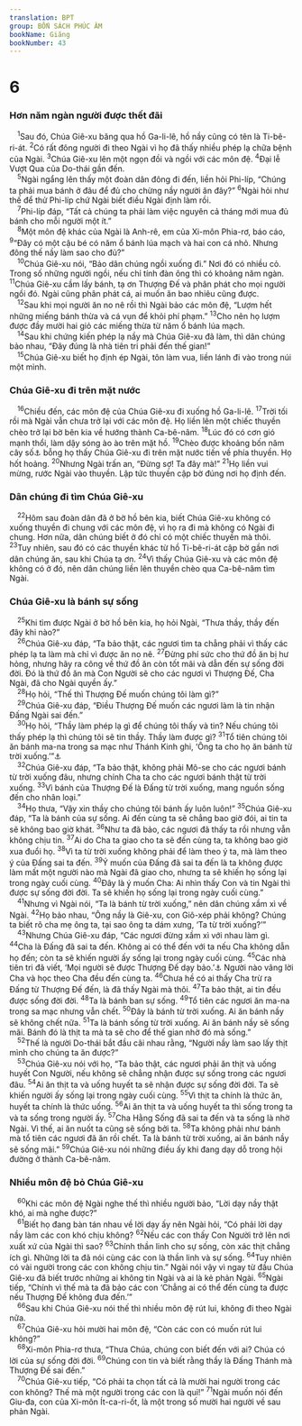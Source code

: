 ```yaml
---
translation: BPT
group: BỐN SÁCH PHÚC ÂM
bookName: Giăng 
bookNumber: 43
---
```


<div class="title"><h1>6</h1><h3>Hơn năm ngàn người được thết đãi</h3></div>
<span class="verse gi_6_1"> <sup>1</sup>Sau đó, Chúa Giê-xu băng qua hồ Ga-li-lê, hồ nầy cũng có tên là Ti-bê-ri-át.</span>
<span class="verse gi_6_2"><sup>2</sup>Có rất đông người đi theo Ngài vì họ đã thấy nhiều phép lạ chữa bệnh của Ngài.</span>
<span class="verse gi_6_3"><sup>3</sup>Chúa Giê-xu lên một ngọn đồi và ngồi với các môn đệ.</span>
<span class="verse gi_6_4"><sup>4</sup>Đại lễ Vượt Qua của Do-thái gần đến.<br/></span>
<span class="verse gi_6_5"> <sup>5</sup>Ngài ngẩng lên thấy một đoàn dân đông đi đến, liền hỏi Phi-líp, “Chúng ta phải mua bánh ở đâu để đủ cho chừng nầy người ăn đây?”</span>
<span class="verse gi_6_6"><sup>6</sup>Ngài hỏi như thế để thử Phi-líp chứ Ngài biết điều Ngài định làm rồi.<br/></span>
<span class="verse gi_6_7"> <sup>7</sup>Phi-líp đáp, “Tất cả chúng ta phải làm việc nguyên cả tháng mới mua đủ bánh cho mỗi người một ít.”<br/></span>
<span class="verse gi_6_8"> <sup>8</sup>Một môn đệ khác của Ngài là Anh-rê, em của Xi-môn Phia-rơ, báo cáo,</span>
<span class="verse gi_6_9"><sup>9</sup>“Đây có một cậu bé có năm ổ bánh lúa mạch và hai con cá nhỏ. Nhưng đông thế nầy làm sao cho đủ?”<br/></span>
<span class="verse gi_6_10"> <sup>10</sup>Chúa Giê-xu nói, “Bảo dân chúng ngồi xuống đi.” Nơi đó có nhiều cỏ. Trong số những người ngồi, nếu chỉ tính đàn ông thì có khoảng năm ngàn.</span>
<span class="verse gi_6_11"><sup>11</sup>Chúa Giê-xu cầm lấy bánh, tạ ơn Thượng Đế và phân phát cho mọi người ngồi đó. Ngài cũng phân phát cá, ai muốn ăn bao nhiêu cũng được.<br/></span>
<span class="verse gi_6_12"> <sup>12</sup>Sau khi mọi người ăn no nê rồi thì Ngài bảo các môn đệ, “Lượm hết những miếng bánh thừa và cá vụn để khỏi phí phạm.”</span>
<span class="verse gi_6_13"><sup>13</sup>Cho nên họ lượm được đầy mười hai giỏ các miếng thừa từ năm ổ bánh lúa mạch.<br/></span>
<span class="verse gi_6_14"> <sup>14</sup>Sau khi chứng kiến phép lạ nầy mà Chúa Giê-xu đã làm, thì dân chúng bảo nhau, “Đây đúng là nhà tiên tri phải đến thế gian!”<br/></span>
<span class="verse gi_6_15"> <sup>15</sup>Chúa Giê-xu biết họ định ép Ngài, tôn làm vua, liền lánh đi vào trong núi một mình.<br/></span>
<div class="title"><h3>Chúa Giê-xu đi trên mặt nước</h3></div>
<span class="verse gi_6_16"> <sup>16</sup>Chiều đến, các môn đệ của Chúa Giê-xu đi xuống hồ Ga-li-lê.</span>
<span class="verse gi_6_17"><sup>17</sup>Trời tối rồi mà Ngài vẫn chưa trở lại với các môn đệ. Họ liền lên một chiếc thuyền chèo trở lại bờ bên kia về hướng thành Ca-bê-nâm.</span>
<span class="verse gi_6_18"><sup>18</sup>Lúc đó có cơn gió mạnh thổi, làm dậy sóng ào ào trên mặt hồ.</span>
<span class="verse gi_6_19"><sup>19</sup>Chèo được khoảng bốn năm cây số<a data-toggle="tooltip" data-placement="bottom" title="Nguyên văn, “25 hay 30 ếch-ta-đia.”">⚓</a> bỗng họ thấy Chúa Giê-xu đi trên mặt nước tiến về phía thuyền. Họ hốt hoảng.</span>
<span class="verse gi_6_20"><sup>20</sup>Nhưng Ngài trấn an, “Đừng sợ! Ta đây mà!”</span>
<span class="verse gi_6_21"><sup>21</sup>Họ liền vui mừng, rước Ngài vào thuyền. Lập tức thuyền cập bờ đúng nơi họ định đến.<br/></span>
<div class="title"><h3>Dân chúng đi tìm Chúa Giê-xu</h3></div>
<span class="verse gi_6_22"> <sup>22</sup>Hôm sau đoàn dân đã ở bờ hồ bên kia, biết Chúa Giê-xu không có xuống thuyền đi chung với các môn đệ, vì họ ra đi mà không có Ngài đi chung. Hơn nữa, dân chúng biết ở đó chỉ có một chiếc thuyền mà thôi.</span>
<span class="verse gi_6_23"><sup>23</sup>Tuy nhiên, sau đó có các thuyền khác từ hồ Ti-bê-ri-át cập bờ gần nơi dân chúng ăn, sau khi Chúa tạ ơn.</span>
<span class="verse gi_6_24"><sup>24</sup>Vì thấy Chúa Giê-xu và các môn đệ không có ở đó, nên dân chúng liền lên thuyền chèo qua Ca-bê-nâm tìm Ngài.<br/></span>
<div class="title"><h3>Chúa Giê-xu là bánh sự sống</h3></div>
<span class="verse gi_6_25"> <sup>25</sup>Khi tìm được Ngài ở bờ hồ bên kia, họ hỏi Ngài, “Thưa thầy, thầy đến đây khi nào?”<br/></span>
<span class="verse gi_6_26"> <sup>26</sup>Chúa Giê-xu đáp, “Ta bảo thật, các ngươi tìm ta chẳng phải vì thấy các phép lạ ta làm mà chỉ vì được ăn no nê.</span>
<span class="verse gi_6_27"><sup>27</sup>Đừng phí sức cho thứ đồ ăn bị hư hỏng, nhưng hãy ra công về thứ đồ ăn còn tốt mãi và dẫn đến sự sống đời đời. Đó là thứ đồ ăn mà Con Người sẽ cho các ngươi vì Thượng Đế, Cha Ngài, đã cho Ngài quyền ấy.”<br/></span>
<span class="verse gi_6_28"> <sup>28</sup>Họ hỏi, “Thế thì Thượng Đế muốn chúng tôi làm gì?”<br/></span>
<span class="verse gi_6_29"> <sup>29</sup>Chúa Giê-xu đáp, “Điều Thượng Đế muốn các ngươi làm là tin nhận Đấng Ngài sai đến.”<br/></span>
<span class="verse gi_6_30"> <sup>30</sup>Họ hỏi, “Thầy làm phép lạ gì để chúng tôi thấy và tin? Nếu chúng tôi thấy phép lạ thì chúng tôi sẽ tin thầy. Thầy làm được gì?</span>
<span class="verse gi_6_31"><sup>31</sup>Tổ tiên chúng tôi ăn bánh ma-na trong sa mạc như Thánh Kinh ghi, ‘Ông ta cho họ ăn bánh từ trời xuống.’”<a data-toggle="tooltip" data-placement="bottom" title="Thi 78:24.">⚓</a><br/></span>
<span class="verse gi_6_32"> <sup>32</sup>Chúa Giê-xu đáp, “Ta bảo thật, không phải Mô-se cho các ngươi bánh từ trời xuống đâu, nhưng chính Cha ta cho các ngươi bánh thật từ trời xuống.</span>
<span class="verse gi_6_33"><sup>33</sup>Vì bánh của Thượng Đế là Đấng từ trời xuống, mang nguồn sống đến cho nhân loại.”<br/></span>
<span class="verse gi_6_34"> <sup>34</sup>Họ thưa, “Vậy xin thầy cho chúng tôi bánh ấy luôn luôn!”</span>
<span class="verse gi_6_35"><sup>35</sup>Chúa Giê-xu đáp, “Ta là bánh của sự sống. Ai đến cùng ta sẽ chẳng bao giờ đói, ai tin ta sẽ không bao giờ khát.</span>
<span class="verse gi_6_36"><sup>36</sup>Như ta đã bảo, các ngươi đã thấy ta rồi nhưng vẫn không chịu tin.</span>
<span class="verse gi_6_37"><sup>37</sup>Ai do Cha ta giao cho ta sẽ đến cùng ta, ta không bao giờ xua đuổi họ.</span>
<span class="verse gi_6_38"><sup>38</sup>Vì ta từ trời xuống không phải để làm theo ý ta, mà làm theo ý của Đấng sai ta đến.</span>
<span class="verse gi_6_39"><sup>39</sup>Ý muốn của Đấng đã sai ta đến là ta không được làm mất một người nào mà Ngài đã giao cho, nhưng ta sẽ khiến họ sống lại trong ngày cuối cùng.</span>
<span class="verse gi_6_40"><sup>40</sup>Đây là ý muốn Cha: Ai nhìn thấy Con và tin Ngài thì được sự sống đời đời. Ta sẽ khiến họ sống lại trong ngày cuối cùng.”<br/></span>
<span class="verse gi_6_41"> <sup>41</sup>Nhưng vì Ngài nói, “Ta là bánh từ trời xuống,” nên dân chúng xầm xì về Ngài.</span>
<span class="verse gi_6_42"><sup>42</sup>Họ bảo nhau, “Ông nầy là Giê-xu, con Giô-xép phải không? Chúng ta biết rõ cha mẹ ông ta, tại sao ông ta dám xưng, ‘Ta từ trời xuống?’”<br/></span>
<span class="verse gi_6_43"> <sup>43</sup>Nhưng Chúa Giê-xu đáp, “Các ngươi đừng xầm xì với nhau làm gì.</span>
<span class="verse gi_6_44"><sup>44</sup>Cha là Đấng đã sai ta đến. Không ai có thể đến với ta nếu Cha không dẫn họ đến; còn ta sẽ khiến người ấy sống lại trong ngày cuối cùng.</span>
<span class="verse gi_6_45"><sup>45</sup>Các nhà tiên tri đã viết, ‘Mọi người sẽ được Thượng Đế dạy bảo.’<a data-toggle="tooltip" data-placement="bottom" title="Ê-sai 54:13.">⚓</a> Người nào vâng lời Cha và học theo Cha đều đến cùng ta.</span>
<span class="verse gi_6_46"><sup>46</sup>Chưa hề có ai thấy Cha trừ ra Đấng từ Thượng Đế đến, là đã thấy Ngài mà thôi.</span>
<span class="verse gi_6_47"><sup>47</sup>Ta bảo thật, ai tin đều được sống đời đời.</span>
<span class="verse gi_6_48"><sup>48</sup>Ta là bánh ban sự sống.</span>
<span class="verse gi_6_49"><sup>49</sup>Tổ tiên các ngươi ăn ma-na trong sa mạc nhưng vẫn chết.</span>
<span class="verse gi_6_50"><sup>50</sup>Đây là bánh từ trời xuống. Ai ăn bánh nầy sẽ không chết nữa.</span>
<span class="verse gi_6_51"><sup>51</sup>Ta là bánh sống từ trời xuống. Ai ăn bánh nầy sẽ sống mãi. Bánh đó là thịt ta mà ta sẽ cho để thế gian nhờ đó mà sống.”<br/></span>
<span class="verse gi_6_52"> <sup>52</sup>Thế là người Do-thái bắt đầu cãi nhau rằng, “Người nầy làm sao lấy thịt mình cho chúng ta ăn được?”<br/></span>
<span class="verse gi_6_53"> <sup>53</sup>Chúa Giê-xu nói với họ, “Ta bảo thật, các ngươi phải ăn thịt và uống huyết Con Người, nếu không sẽ chẳng nhận được sự sống trong các ngươi đâu.</span>
<span class="verse gi_6_54"><sup>54</sup>Ai ăn thịt ta và uống huyết ta sẽ nhận được sự sống đời đời. Ta sẽ khiến người ấy sống lại trong ngày cuối cùng.</span>
<span class="verse gi_6_55"><sup>55</sup>Vì thịt ta chính là thức ăn, huyết ta chính là thức uống.</span>
<span class="verse gi_6_56"><sup>56</sup>Ai ăn thịt ta và uống huyết ta thì sống trong ta và ta sống trong người ấy.</span>
<span class="verse gi_6_57"><sup>57</sup>Cha Hằng Sống đã sai ta đến và ta sống là nhờ Ngài. Vì thế, ai ăn nuốt ta cũng sẽ sống bởi ta.</span>
<span class="verse gi_6_58"><sup>58</sup>Ta không phải như bánh mà tổ tiên các ngươi đã ăn rồi chết. Ta là bánh từ trời xuống, ai ăn bánh nầy sẽ sống mãi.”</span>
<span class="verse gi_6_59"><sup>59</sup>Chúa Giê-xu nói những điều ấy khi đang dạy dỗ trong hội đường ở thành Ca-bê-nâm.<br/></span>
<div class="title"><h3>Nhiều môn đệ bỏ Chúa Giê-xu</h3></div>
<span class="verse gi_6_60"> <sup>60</sup>Khi các môn đệ Ngài nghe thế thì nhiều người bảo, “Lời dạy nầy thật khó, ai mà nghe được?”<br/></span>
<span class="verse gi_6_61"> <sup>61</sup>Biết họ đang bàn tán nhau về lời dạy ấy nên Ngài hỏi, “Có phải lời dạy nầy làm các con khó chịu không?</span>
<span class="verse gi_6_62"><sup>62</sup>Nếu các con thấy Con Người trở lên nơi xuất xứ của Ngài thì sao?</span>
<span class="verse gi_6_63"><sup>63</sup>Chính thần linh cho sự sống, còn xác thịt chẳng ích gì. Những lời ta đã nói cùng các con là thần linh và sự sống.</span>
<span class="verse gi_6_64"><sup>64</sup>Tuy nhiên có vài người trong các con không chịu tin.” Ngài nói vậy vì ngay từ đầu Chúa Giê-xu đã biết trước những ai không tin Ngài và ai là kẻ phản Ngài.</span>
<span class="verse gi_6_65"><sup>65</sup>Ngài tiếp, “Chính vì thế mà ta đã bảo các con ‘Chẳng ai có thể đến cùng ta được nếu Thượng Đế không đưa đến.’”<br/></span>
<span class="verse gi_6_66"> <sup>66</sup>Sau khi Chúa Giê-xu nói thế thì nhiều môn đệ rút lui, không đi theo Ngài nữa.<br/></span>
<span class="verse gi_6_67"> <sup>67</sup>Chúa Giê-xu hỏi mười hai môn đệ, “Còn các con có muốn rút lui không?”<br/></span>
<span class="verse gi_6_68"> <sup>68</sup>Xi-môn Phia-rơ thưa, “Thưa Chúa, chúng con biết đến với ai? Chúa có lời của sự sống đời đời.</span>
<span class="verse gi_6_69"><sup>69</sup>Chúng con tin và biết rằng thầy là Đấng Thánh mà Thượng Đế sai đến.”<br/></span>
<span class="verse gi_6_70"> <sup>70</sup>Chúa Giê-xu tiếp, “Có phải ta chọn tất cả là mười hai người trong các con không? Thế mà một người trong các con là quỉ!”</span>
<span class="verse gi_6_71"><sup>71</sup>Ngài muốn nói đến Giu-đa, con của Xi-môn Ít-ca-ri-ốt, là một trong số mười hai người về sau phản Ngài.<br/></span>
